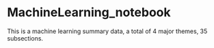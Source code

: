 # MachineLearning_notebook
This is a machine learning summary data, a total of 4 major themes, 35 subsections.

